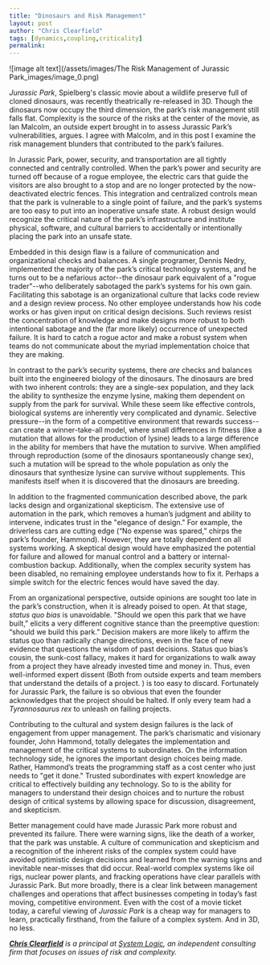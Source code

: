 ```yaml
---
title: "Dinosaurs and Risk Management"
layout: post
author: "Chris Clearfield" 
tags: [dynamics,coupling,criticality] 
permalink: 
---
```


![image alt text](/assets/images/The Risk Management of Jurassic Park_images/image_0.png)

*Jurassic Park*, Spielberg's classic movie about a wildlife preserve full of cloned dinosaurs, was recently theatrically re-released in 3D. Though the dinosaurs now occupy the third dimension, the park’s risk management still falls flat. Complexity is the source of the risks at the center of the movie, as Ian Malcolm, an outside expert brought in to assess Jurassic Park’s vulnerabilities, argues. I agree with Malcolm, and in this post I examine the risk management blunders that contributed to the park’s failures. 

In Jurassic Park, power, security, and transportation are all tightly connected and centrally controlled. When the park’s power and security are turned off because of a rogue employee, the electric cars that guide the visitors are also brought to a stop and are no longer protected by the now-deactivated electric fences. This integration and centralized controls mean that the park is vulnerable to a single point of failure, and the park’s systems are too easy to put into an inoperative unsafe state. A robust design would recognize the critical nature of the park’s infrastructure and institute physical, software, and cultural barriers to accidentally or intentionally placing the park into an unsafe state. 

Embedded in this design flaw is a failure of communication and organizational checks and balances. A single programer, Dennis Nedry, implemented the majority of the park’s critical technology systems, and he turns out to be a nefarious actor--the dinosaur park equivalent of a "rogue trader"--who deliberately sabotaged the park’s systems for his own gain. Facilitating this sabotage is an organizational culture that lacks code review and a design review process. No other employee understands how his code works or has given input on critical design decisions. Such reviews resist the concentration of knowledge and make designs more robust to both intentional sabotage and the (far more likely) occurrence of unexpected failure. It is hard to catch a rogue actor and make a robust system when teams do not communicate about the myriad implementation choice that they are making.

In contrast to the park’s security systems, there *are* checks and balances built into the engineered biology of the dinosaurs. The dinosaurs are bred with two inherent controls: they are a single-sex population, and they lack the ability to synthesize the enzyme lysine, making them dependent on supply from the park for survival. While these seem like effective controls, biological systems are inherently very complicated and dynamic. Selective pressure--in the form of a competitive environment that rewards success--can create a winner-take-all model, where small differences in fitness (like a mutation that allows for the production of lysine) leads to a large difference in the ability for members that have the mutation to survive. When amplified through reproduction (some of the dinosaurs spontaneously change sex), such a mutation will be spread to the whole population as only the dinosaurs that synthesize lysine can survive without supplements. This manifests itself when it is discovered that the dinosaurs are breeding. 

In addition to the fragmented communication described above, the park lacks design and organizational skepticism. The extensive use of automation in the park, which removes a human’s judgment and ability to intervene, indicates trust in the "elegance of design." For example, the driverless cars are cutting edge (“No expense was spared,” chirps the park’s founder, Hammond). However, they are totally dependent on all systems working. A skeptical design would have emphasized the potential for failure and allowed for manual control and a battery or internal-combustion backup. Additionally, when the complex security system has been disabled, no remaining employee understands how to fix it. Perhaps a simple switch for the electric fences would have saved the day. 

From an organizational perspective, outside opinions are sought too late in the park’s construction, when it is already poised to open. At that stage, *status quo bias* is unavoidable. "Should we open this park that we have built," elicits a very different cognitive stance than the preemptive question: “should we build this park.” Decision makers are more likely to affirm the status quo than radically change directions, even in the face of new evidence that questions the wisdom of past decisions. Status quo bias’s cousin, the sunk-cost fallacy, makes it hard for organizations to walk away from a project they have already invested time and money in. Thus, even well-informed expert dissent (Both from outside experts and team members that understand the details of a project. ) is too easy to discard. Fortunately for Jurassic Park, the failure is so obvious that even the founder acknowledges that the project should be halted. If only every team had a *Tyrannosaurus rex* to unleash on failing projects. 

Contributing to the cultural and system design failures is the lack of engagement from upper management. The park’s charismatic and visionary founder, John Hammond, totally delegates the implementation and management of the critical systems to subordinates. On the information technology side, he ignores the important design choices being made. Rather, Hammond’s treats the programming staff as a cost center who just needs to "get it done." Trusted subordinates with expert knowledge are critical to effectively building any technology. So to is the ability for managers to understand their design choices and to nurture the robust design of critical systems by allowing space for discussion, disagreement, and skepticism. 

Better management could have made Jurassic Park more robust and prevented its failure. There were warning signs, like the death of a worker, that the park was unstable. A culture of communication and skepticism and a recognition of the inherent risks of the complex system could have avoided optimistic design decisions and learned from the warning signs and inevitable near-misses that did occur. Real-world complex systems like oil rigs, nuclear power plants, and fracking operations have clear parallels with Jurassic Park. But more broadly, there is a clear link between management challenges and operations that affect businesses competing in today’s fast moving, competitive environment. Even with the cost of a movie ticket today, a careful viewing of *Jurassic Park* is a cheap way for managers to learn, practically firsthand, from the failure of a complex system. And in 3D, no less. 

***[Chris Clearfield](http://www.system-logic.com/team/)** is a principal at [System Logic](http://www.system-logic.com), an independent consulting firm that focuses on issues of risk and complexity.* 

